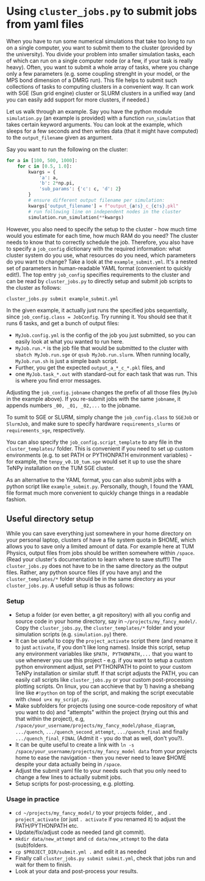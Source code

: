 # Using `cluster_jobs.py` to submit jobs from yaml files

When you have to run some numerical simulations that take too long to run on a single computer,
you want to submit them to the cluster (provided by the university).
You divide your problem into smaller simulation tasks,
each of which can run on a single computer node (or a few, if your task is really heavy).
Often, you want to submit a whole array of tasks, where you change only a few parameters (e.g.
some coupling strenght in your model, or the MPS bond dimension of a DMRG run).
This file helps to submit such collections of tasks to computing clusters in a convenient way.
It can work with SGE (Sun grid engine) cluster or SLURM clusters in a unified way (and you can easily add support for more clusters, if needed.)


Let us walk through an example.
Say you have the python module `simulation.py` (an example is provided) with a function
`run_simulation` that takes certain keyword arguments.
You can look at the example, which sleeps for a few seconds and then writes data (that it might have computed) to the `output_filename` given as argument.

Say you want to run the following on the cluster:
```python
for a in [100, 500, 1000]:
    for c in [0.5, 1.0]:
        kwargs = {
            'a': a,
            'b': 2*np.pi,
            'sub_params': {'c': c, 'd': 2}
        }
        # ensure different output filename per simulation:
        kwargs['output_filename'] = f"output_{a!s}_c_{c!s}.pkl" 
        # run following line on independent nodes in the cluster
        simulation.run_simulation(**kwargs)
```

However, you also need to specify the setup to the cluster - how much time would you estimate for each time, how much RAM do you need? The cluster needs to know that
to correctly schedule the job.
Therefore, you also have to specify a `job_config` dictionary with the required information: what cluster system do you use, what resources do you need, which parameters do you want to change?
Take a look at the `example_submit.yml`. It's a nested set of parameters in human-readable YAML format (convenient to quickly edit!).
The top entry `job_config` specifies requirements to the cluster and can be read by `cluster_jobs.py` to directly setup and submit job scripts to the cluster as follows:
```bash
cluster_jobs.py submit example_submit.yml
```
In the given example, it actually just runs the specified jobs sequentially, since `job_config.class = JobConfig`.
Try running it. You should see that it runs 6 tasks, and get a bunch of output files:

- `MyJob.config.yml` is the config of the job you just submitted, so you can easily look at what you wanted to run here.
- `MyJob.run.*` is the job file that would be submitted to the cluster with `sbatch MyJob.run.sge` or `qsub MyJob.run.slurm`. When running locally, `MyJob.run.sh` is just a simple bash script.
- Further, you get the expected `output_a_*_c_*.pkl` files, and 
- one `MyJob.task_*.out` with standard-out for each task that was run. This is where you find error messages.

Adjusting the `job_config.jobname` changes the prefix of all those files (`MyJob` in the example above). If you re-submit jobs with the same `jobname`, it appends numbers `_00, _01, _02,...` to the jobname.

To sumit to SGE or SLURM, simply change the `job_config.class` to `SGEJob` or `SlurmJob`, and make sure to specify hardware `requirements_slurms` or `requirements_sge`, respectively.

You can also specify the `job_config.script_template` to any file in the `cluster_templates/` folder. This is convenient if you need to set up custom environments
(e.g. to set PATH or PYTHONPATH environment variables) - for example, the `tenpy_v0.10_tum.sge` would set it up to use the share TeNPy installation on the TUM SGE cluster.

As an alternative to the YAML format, you can also submit jobs with a python script like `example_submit.py`.
Personally, though, I found the YAML file format much more convenient to quickly change things in a readable fashion.


## Useful directory setup
While you can save everything just somewhere in your home directory on your personal laptop, clusters of have a file system quota in $HOME, which allows you to save only a limited amount of data.
For example here at TUM Physics, output files from jobs should be written somewhere within `/space`. (Read your cluster's documentation to learn where to save stuff!) 
The `cluster_jobs.py` does not have to be in the same directory as the output files. Rather, any python source files (if you have any) and the `cluster_templates/*` folder should be in the same directory as your `cluster_jobs.py`.
A usefull setup is thus as follows:

### Setup
- Setup a folder (or even better, a git repository) with all you config and source code in your home directory, say in `~/projects/my_fancy_model/`.
  Copy the `cluster_jobs.py`, the `cluster_templates/*` folder and your simulation scripts (e.g. `simulation.py`) there.
- It can be useful to copy the `project_activate` script there (and rename it to just `activate`, if you don't like long names).
  Inside this script, setup any environment variables like `$PATH, PYTHONPATH,...` that you want to use whenever you use this project - e.g. if you want to setup a custom python environment adjust, set PYTHONPATH to point to your custom TeNPy installation or similar stuff.
  If that script adjusts the PATH, you can easily call scripts like `cluster_jobs.py` or your custom post-processing plotting scripts.
  On linux, you can acchieve that by 1) having a shebang line like `#!python` on top of the script, and making the script executable with `chmod u+x my_script.py`.
- Make subfolders for projects (using one source-code repository of what you want to do) and "attempts" within the project (trying out this and that within the project), e.g, `/space/your_username/projects/my_fancy_model/phase_diagram`, `.../quench`, `.../quench_second_attempt`, `.../quench_final` and finally `.../quench_final_FINAL` (Admit it - you do that as well, don't you?).
- It can be quite useful to create a link with `ln -s /space/your_username/projects/my_fancy_model data` from your projects home to ease the navigation - then you never need to leave $HOME despite your data actually being in `/space`.
- Adjust the submit yaml file to your needs such that you only need to change a few lines to actually submit jobs.
- Setup scripts for post-processing, e.g. plotting.

### Usage in practice
- `cd ~/projects/my_fancy_model/` to your projects folder, , and `. project_activate` (or just `. activate` if you renamed it) to adjust the PATH/PYTHONPATH etc.
- Update/fix/adjust code as needed (and git commit).
- `mkdir data/new_attempt` and `cd data/new_attempt` to the data (sub)folders.
- `cp $PROJECT_DIR/submit.yml .` and edit it as needed
- Finally call `cluster_jobs.py submit submit.yml`, check that jobs run and wait for them to finish.
- Look at your data and post-process your results.
